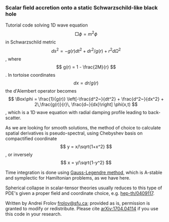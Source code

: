 ### Scalar field accretion onto a static Schwarzschild-like black hole

Tutorial code solving 1D wave equation $$ \Box\phi = m^2 \phi $$ in Schwarzschild metric
$$ ds^2 = -g(r) dt^2 + dr^2/g(r) + r^2 d\Omega^2 $$, where $$ g(r) = 1 - \frac{2M}{r} $$.
In tortoise coordinates $$ dx = dr/g(r) $$ the d'Alembert operator becomes
$$ \Box\phi = \frac{1}{g(r)} \left[-\frac{d^2~}{dt^2} + \frac{d^2~}{dx^2} + 2\,\frac{g(r)}{r}\, \frac{d~}{dx}\right] \phi(x,t) $$,
which is a 1D wave equation with radial damping profile leading to back-scatter.

As we are looking for smooth solutions, the method of choice to calculate
spatial derivatives is pseudo-spectral, using Chebyshev basis on compactified
coordinate $$ y = x/\sqrt{1+x^2} $$, or inversely $$ x = y/\sqrt{1-y^2} $$

Time integration is done using [Gauss-Legendre method](http://www.jstor.org/stable/2003405), which is A-stable
and symplectic for Hamiltonian problems, as we have here.

Spherical collapse in scalar-tensor theories usually reduces to this type of
PDE's given a proper field and coordinate choice, e.g. [hep-th/0409117](https://arxiv.org/abs/hep-th/0409117).

Written by Andrei Frolov <frolov@sfu.ca>; provided as is, permission is granted to
modify or redistribute. Please cite [arXiv:1704.04114](https://arxiv.org/abs/1704.04114) if you use this code in
your research.
